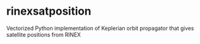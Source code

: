 # rinexsatposition
Vectorized Python implementation of Keplerian orbit propagator that gives satellite positions from RINEX
